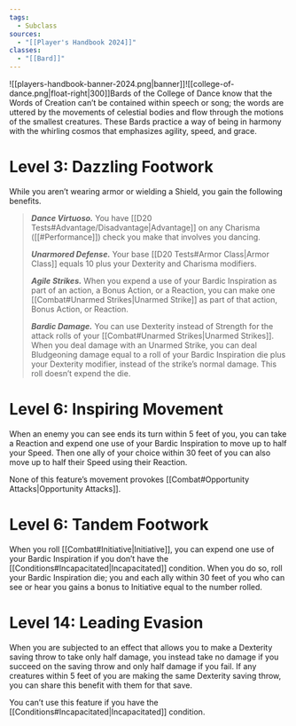 ```yaml
---
tags:
  - Subclass
sources:
  - "[[Player's Handbook 2024]]"
classes:
  - "[[Bard]]"
---
```

![[players-handbook-banner-2024.png|banner]]![[college-of-dance.png|float-right|300]]Bards of the College of Dance know that the Words of Creation can’t be contained within speech or song; the words are uttered by the movements of celestial bodies and flow through the motions of the smallest creatures. These Bards practice a way of being in harmony with the whirling cosmos that emphasizes agility, speed, and grace.
# Level 3: Dazzling Footwork
While you aren’t wearing armor or wielding a Shield, you gain the following benefits.
>**_Dance Virtuoso._** You have [[D20 Tests#Advantage/Disadvantage\|Advantage]] on any Charisma ([[#Performance]]) check you make that involves you dancing.
>
>**_Unarmored Defense._** Your base [[D20 Tests#Armor Class\|Armor Class]] equals 10 plus your Dexterity and Charisma modifiers.
>
>**_Agile Strikes._** When you expend a use of your Bardic Inspiration as part of an action, a Bonus Action, or a Reaction, you can make one [[Combat#Unarmed Strikes\|Unarmed Strike]] as part of that action, Bonus Action, or Reaction.
>
>**_Bardic Damage._** You can use Dexterity instead of Strength for the attack rolls of your [[Combat#Unarmed Strikes\|Unarmed Strikes]]. When you deal damage with an Unarmed Strike, you can deal Bludgeoning damage equal to a roll of your Bardic Inspiration die plus your Dexterity modifier, instead of the strike’s normal damage. This roll doesn’t expend the die.
# Level 6: Inspiring Movement
When an enemy you can see ends its turn within 5 feet of you, you can take a Reaction and expend one use of your Bardic Inspiration to move up to half your Speed. Then one ally of your choice within 30 feet of you can also move up to half their Speed using their Reaction.

None of this feature’s movement provokes [[Combat#Opportunity Attacks\|Opportunity Attacks]].
# Level 6: Tandem Footwork
When you roll [[Combat#Initiative\|Initiative]], you can expend one use of your Bardic Inspiration if you don’t have the [[Conditions#Incapacitated\|Incapacitated]] condition. When you do so, roll your Bardic Inspiration die; you and each ally within 30 feet of you who can see or hear you gains a bonus to Initiative equal to the number rolled.
# Level 14: Leading Evasion
When you are subjected to an effect that allows you to make a Dexterity saving throw to take only half damage, you instead take no damage if you succeed on the saving throw and only half damage if you fail. If any creatures within 5 feet of you are making the same Dexterity saving throw, you can share this benefit with them for that save.

You can’t use this feature if you have the [[Conditions#Incapacitated\|Incapacitated]] condition.